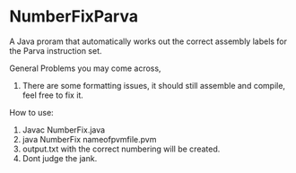 # NumberFixParva

A Java proram that automatically works out the correct assembly labels for the Parva instruction set.

General Problems you may come across,

1. There are some formatting issues, it should still assemble and compile, feel free to fix it.

How to use:

1. Javac NumberFix.java
2. java NumberFix nameofpvmfile.pvm
3. output.txt with the correct numbering will be created.
4. Dont judge the jank.
